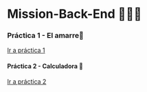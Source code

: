 # Mission-Back-End  🚀👩‍🚀

### Práctica 1 - El amarre🦜

[Ir a práctica 1](https://github.com/MsNutria/Mission-Back-End/tree/main/Pr%C3%A1ctica%20%22El%20amarre%22)

#### Práctica 2 - Calculadora 🎯

[Ir a práctica 2](https://github.com/MsNutria/Mission-Back-End/tree/main/Tarea%20calculadora)

